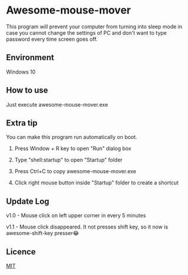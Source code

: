 # Awesome-mouse-mover
This program will prevent your computer from turning into sleep mode in case you cannot change the settings of PC and don't want to type password every time screen goes off.

## Environment
Windows 10

## How to use
Just execute awesome-mouse-mover.exe

## Extra tip
You can make this program run automatically on boot. 

1) Press Window + R key to open "Run" dialog box

2) Type "shell:startup" to open "Startup" folder

3) Press Ctrl+C to copy awesome-mouse-mover.exe

4) Click right mouse button inside "Startup" folder to create a shortcut


## Update Log

v1.0 - Mouse click on left upper corner in every 5 minutes

v1.1 - Mouse click disappeared. It not presses shift key, so it now is awesome-shift-key presser😂

## Licence
[MIT](https://choosealicense.com/licenses/mit/)
